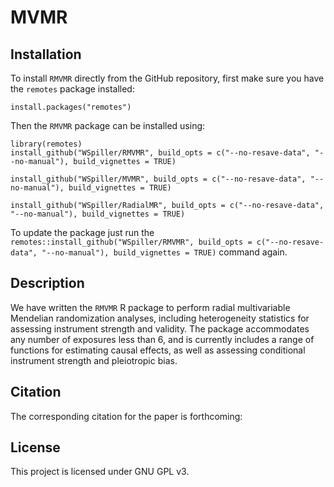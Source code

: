 # MVMR

## Installation

To install `RMVMR` directly from the GitHub repository, first make sure you have the `remotes` package installed:

    install.packages("remotes")

Then the `RMVMR` package can be installed using:

    library(remotes)
    install_github("WSpiller/RMVMR", build_opts = c("--no-resave-data", "--no-manual"), build_vignettes = TRUE)

    install_github("WSpiller/MVMR", build_opts = c("--no-resave-data", "--no-manual"), build_vignettes = TRUE)
    
    install_github("WSpiller/RadialMR", build_opts = c("--no-resave-data", "--no-manual"), build_vignettes = TRUE)
    
    
    
To update the package just run the `remotes::install_github("WSpiller/RMVMR", build_opts = c("--no-resave-data", "--no-manual"), build_vignettes = TRUE)` command again.

## Description

We have written the `RMVMR` R package to perform radial multivariable Mendelian randomization analyses, including heterogeneity
statistics for assessing instrument strength and validity. The package accommodates any number of exposures less than 6,
and is currently includes a range of functions for estimating causal effects, as well as assessing conditional instrument strength and pleiotropic bias.



## Citation

The corresponding citation for the paper is forthcoming:

## License

This project is licensed under GNU GPL v3.



